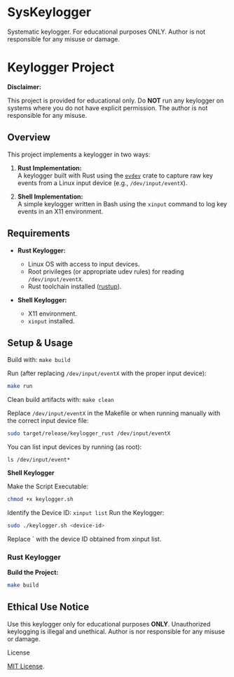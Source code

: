 # SysKeylogger

Systematic keylogger. For educational purposes ONLY. Author is not responsible for any misuse or damage.

# Keylogger Project

**Disclaimer:**  

This project is provided for educational only. Do **NOT** run any keylogger on systems where you do not have explicit permission. The author is not responsible for any misuse.

## Overview

This project implements a keylogger in two ways:

1. **Rust Implementation:**  
   A keylogger built with Rust using the [`evdev`](https://crates.io/crates/evdev) crate to capture raw key events from a Linux input device (e.g., `/dev/input/eventX`).

2. **Shell Implementation:**  
   A simple keylogger written in Bash using the `xinput` command to log key events in an X11 environment.

## Requirements

- **Rust Keylogger:**
  - Linux OS with access to input devices.
  - Root privileges (or appropriate udev rules) for reading `/dev/input/eventX`.
  - Rust toolchain installed ([rustup](https://rustup.rs/)).

- **Shell Keylogger:**
  - X11 environment.
  - `xinput` installed.

## Setup & Usage

Build with:
`make build`

Run (after replacing `/dev/input/eventX` with the proper input device):
```bash
make run
```
Clean build artifacts with:
```make clean```

Replace `/dev/input/eventX` in the Makefile or when running manually with the correct input device file:

```bash
sudo target/release/keylogger_rust /dev/input/eventX
```
You can list input devices by running (as root):

```ls /dev/input/event*```

**Shell Keylogger**

Make the Script Executable:
```bash
chmod +x keylogger.sh
```
Identify the Device ID:
```xinput list```
Run the Keylogger:
```bash
sudo ./keylogger.sh <device-id>
```
Replace `<device-id> with the device ID obtained from xinput list.
### Rust Keylogger

**Build the Project:**
```bash
make build
```

## Ethical Use Notice
Use this keylogger only for educational purposes **ONLY**. Unauthorized keylogging is illegal and unethical. Author is nor responsible for any misuse or damage.

License

[MIT License]().
